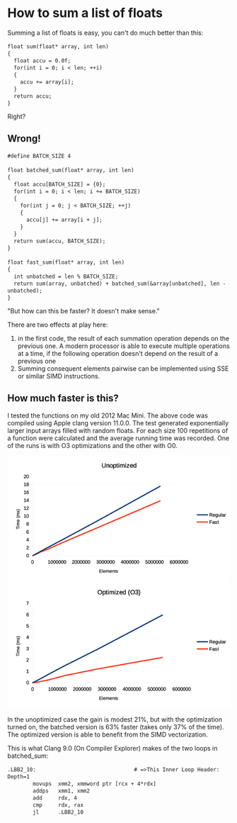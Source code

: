 How to sum a list of floats
=============================

Summing a list of floats is easy, you can't do much better than this:

~~~
float sum(float* array, int len)
{
  float accu = 0.0f;
  for(int i = 0; i < len; ++i)
  {
    accu += array[i];
  }
  return accu;
}
~~~

Right?

Wrong!
--------
~~~
#define BATCH_SIZE 4 

float batched_sum(float* array, int len)
{
  float accu[BATCH_SIZE] = {0};
  for(int i = 0; i < len; i += BATCH_SIZE)
  {
    for(int j = 0; j < BATCH_SIZE; ++j)
    {
      accu[j] += array[i + j];
    }
  }
  return sum(accu, BATCH_SIZE);
}

float fast_sum(float* array, int len)
{
  int unbatched = len % BATCH_SIZE;
  return sum(array, unbatched) + batched_sum(&array[unbatched], len - unbatched);
}
~~~

"But how can this be faster? It doesn't make sense."

There are two effects at play here: 
  1) in the first code, the result of each summation operation depends on the previous one.
     A modern processor is able to execute multiple operations at a time, if the following operation doesn't depend on the result of a previous one
  2) Summing consequent elements pairwise can be implemented using SSE or similar SIMD instructions. 

How much faster is this?
--------------------------
I tested the functions on my old 2012 Mac Mini. The above code was compiled using Apple clang version 11.0.0.
The test generated exponentially larger input arrays filled with random floats. For each size 100 repetitions of a function
were calculated and the average running time was recorded. One of the runs is with O3 optimizations and the other with O0.

![Results with O0](O0.png)
![Results with O3](O3.png)

In the unoptimized case the gain is modest 21%, but with the optimization turned on, the batched version is 63% faster (takes only 37% of the time). The optimized version is able to benefit from the SIMD vectorization.

This is what Clang 9.0 (On Compiler Explorer) makes of the two loops in batched_sum:
~~~
.LBB2_10:                               # =>This Inner Loop Header: Depth=1
        movups  xmm2, xmmword ptr [rcx + 4*rdx]
        addps   xmm1, xmm2
        add     rdx, 4
        cmp     rdx, rax
        jl      .LBB2_10
~~~
